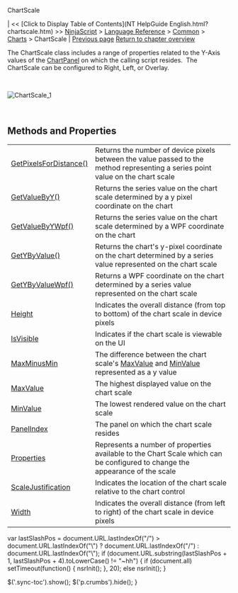 ﻿










 


ChartScale







| &lt;&lt; [Click to Display Table of Contents](NT HelpGuide English.html?chartscale.htm) &gt;&gt;
 [NinjaScript](ninjascript.htm) &gt; [Language Reference](language_reference_wip.htm) &gt; [Common](common.htm) &gt; [Charts](chart.htm) &gt;
ChartScale | [Previous page](y_coordinate_chartpanel.htm)
[Return to chapter overview](chart.htm)










The ChartScale class includes a range of properties related to the Y-Axis values of the [ChartPanel](chartpanel.htm) on which the calling script resides.  The ChartScale can be configured to Right, Left, or Overlay.


 


![ChartScale_1](chartscale_1.png)


 


Methods and Properties
----------------------




|  |  |
| --- | --- |
| [GetPixelsForDistance()](getpixelsfordistance.htm) | Returns the number of device pixels between the value passed to the method representing a series point value on the chart scale |
| [GetValueByY()](getvaluebyy.htm) | Returns the series value on the chart scale determined by a y pixel coordinate on the chart |
| [GetValueByYWpf()](getvaluebyywpf.htm) | Returns the series value on the chart scale determined by a WPF coordinate on the chart |
| [GetYByValue()](getybyvalue.htm) | Returns the chart's y-pixel coordinate on the chart determined by a series value represented on the chart scale |
| [GetYByValueWpf()](getybyvaluewpf.htm) | Returns a WPF coordinate on the chart determined by a series value represented on the chart scale |
| [Height](height.htm) | Indicates the overall distance (from top to bottom) of the chart scale in device pixels |
| [IsVisible](chartscale_isvisible.htm) | Indicates if the chart scale is viewable on the UI |
| [MaxMinusMin](maxminusmin.htm) | The difference between the chart scale's [MaxValue](chartscale_maxvalue.htm) and [MinValue](chartscale_minvalue.htm) represented as a y value |
| [MaxValue](chartscale_maxvalue.htm) | The highest displayed value on the chart scale |
| [MinValue](chartscale_minvalue.htm) | The lowest rendered value on the chart scale |
| [PanelIndex](panelindex.htm) | The panel on which the chart scale resides |
| [Properties](chartscale_properties.htm) | Represents a number of properties available to the Chart Scale which can be configured to change the appearance of the scale |
| [ScaleJustification](chartscale_scalejustification.htm) | Indicates the location of the chart scale relative to the chart control |
| [Width](width.htm) | Indicates the overall distance (from left to right) of the chart scale in device pixels |






 
 var lastSlashPos = document.URL.lastIndexOf("/") &gt; document.URL.lastIndexOf("\\") ? document.URL.lastIndexOf("/") : document.URL.lastIndexOf("\\");
 if (document.URL.substring(lastSlashPos + 1, lastSlashPos + 4).toLowerCase() != "~hh") {
 if (document.all) setTimeout(function() {
 nsrInit();
 }, 20);
 else nsrInit();
 }
 
 
 $('.sync-toc').show();
 $('p.crumbs').hide();
 }
 
 
 



